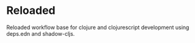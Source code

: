 # Reloaded

Reloaded workflow base for clojure and clojurescript development using deps.edn and shadow-cljs.